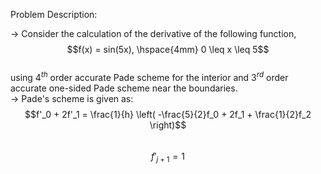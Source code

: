 Problem Description:  

-> Consider the calculation of the derivative of the following function,  
$$f(x) = sin(5x), \hspace{4mm} 0 \leq x \leq 5$$  
using $4^{th}$ order accurate Pade scheme for the interior and $3^{rd}$ order accurate one-sided Pade scheme near the boundaries.  
-> Pade's scheme is given as:  
$$f'_0 + 2f'_1 = \frac{1}{h} \left( -\frac{5}{2}f_0 + 2f_1 + \frac{1}{2}f_2 \right)$$  
$$f'_{j+1} = 1$$
